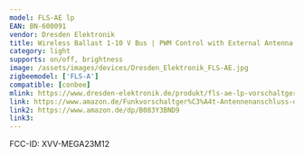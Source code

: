 ```yaml
---
model: FLS-AE lp
EAN: BN-600091
vendor: Dresden Elektronik
title: Wireless Ballast 1-10 V Bus | PWM Control with External Antenna
category: light
supports: on/off, brightness
image: /assets/images/devices/Dresden_Elektronik_FLS-AE.jpg
zigbeemodel: ['FLS-A']
compatible: [conbee]
mlink: https://www.dresden-elektronik.de/produkt/fls-ae-lp-vorschaltger%C3%A4te.html
link: https://www.amazon.de/Funkvorschaltger%C3%A4t-Antennenanschluss-drahtlosen-Ansteuerung-PWM-dimmbaren/dp/B01M3S25ET
link2: https://www.amazon.de/dp/B083Y3BND9
link3: 
---
```

FCC-ID: XVV-MEGA23M12